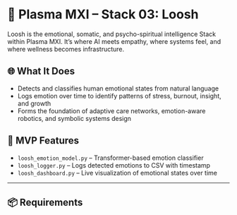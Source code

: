 # 🧬 Plasma MXI – Stack 03: Loosh

Loosh is the emotional, somatic, and psycho-spiritual intelligence Stack within Plasma MXI. It’s where AI meets empathy, where systems feel, and where wellness becomes infrastructure.

## 🌐 What It Does

- Detects and classifies human emotional states from natural language  
- Logs emotion over time to identify patterns of stress, burnout, insight, and growth  
- Forms the foundation of adaptive care networks, emotion-aware robotics, and symbolic systems design

## 🧪 MVP Features

- `loosh_emotion_model.py` – Transformer-based emotion classifier  
- `loosh_logger.py` – Logs detected emotions to CSV with timestamp  
- `loosh_dashboard.py` – Live visualization of emotional states over time

---

## 📦 Requirements


